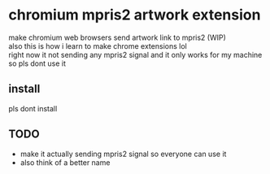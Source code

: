 # chromium mpris2 artwork extension
make chromium web browsers send artwork link to mpris2 (WIP)  
also this is how i learn to make chrome extensions lol  
right now it not sending any mpris2 signal and it only works for my machine so pls dont use it

## install
pls dont install

## TODO
- make it actually sending mpris2 signal so everyone can use it
- also think of a better name
